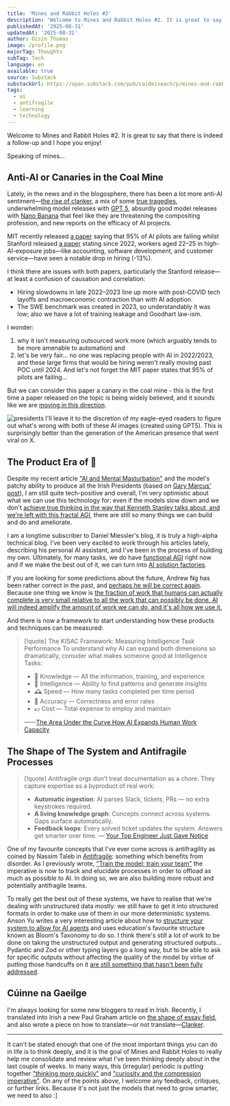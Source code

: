 ```yaml
---
title: 'Mines and Rabbit Holes #2'
description: 'Welcome to Mines and Rabbit Holes #2. It is great to say that there is indeed a follow up and I hope you enjoy!'
publishedAt: '2025-08-31'
updatedAt: '2025-08-31'
author: Oisín Thomas
image: /profile.png
majorTag: Thoughts
subTag: Tech
language: en
available: true
source: Substack
substackUrl: https://open.substack.com/pub/caideiseach/p/mines-and-rabbit-holes-61d
tags:
  - ai
  - antifragile
  - learning
  - technology
---
```


Welcome to Mines and Rabbit Holes #2. It is great to say that there is indeed a follow-up and I hope you enjoy!

Speaking of mines...

## Anti-AI or Canaries in the Coal Mine

Lately, in the news and in the blogosphere, there has been a lot more anti-AI sentiment—[the rise of clanker](https://www.instagram.com/p/DMq9VpRPmv3/), a mix of some [true tragedies](https://www.bbc.com/news/articles/cgerwp7rdlvo), underwhelming model releases with [GPT 5](https://x.com/sama/status/1953953990372471148), absurdly good model releases with [Nano Banana](https://gemini.google/overview/image-generation/) that feel like they are threatening the compositing profession, and new reports on the efficacy of AI projects.

MIT recently released [a paper](https://mlq.ai/media/quarterly_decks/v0.1_State_of_AI_in_Business_2025_Report.pdf) saying that 95% of AI pilots are failing whilst Stanford released [a paper](https://digitaleconomy.stanford.edu/wp-content/uploads/2025/08/Canaries_BrynjolfssonChandarChen.pdf) stating since 2022, workers aged 22–25 in high-AI-exposure jobs—like accounting, software development, and customer service—have seen a notable drop in hiring (-13%).

I think there are issues with both papers, particularly the Stanford release—at least a confusion of causation and correlation:

- Hiring slowdowns in late 2022–2023 line up more with post-COVID tech layoffs and macroeconomic contraction than with AI adoption.
- The SWE benchmark was created in 2023, so understandably it was low; also we have a lot of training leakage and Goodhart law-ism.

I wonder:

1) why it isn't measuring outsourced work more (which arguably tends to be more amenable to automation) and
2) let's be very fair... no one was replacing people with AI in 2022/2023, and these large firms that would be hiring weren't really moving past POC until 2024. And let's not forget the MIT paper states that 95% of pilots are failing...

But we can consider this paper a canary in the coal mine - this is the first time a paper released on the topic is being widely believed, and it sounds like we are [moving in this direction](https://danielmiessler.com/blog/im-worried-it-might-get-bad).

![presidents](/presidents.png)
I'll leave it to the discretion of my eagle-eyed readers to figure out what's wrong with both of these AI images (created using GPT5). This is surprisingly better than the generation of the American presence that went viral on X.

## The Product Era of 💅

Despite my recent article ["AI and Mental Masturbation"](https://oisinthomas.com/blog/ai-and-mental-masturbation) and the model's patchy ability to produce all the Irish Presidents (based on [Gary Marcus' post](https://garymarcus.substack.com/p/llms-are-not-like-you-and-meand-never)), I am still quite tech-positive and overall, I'm very optimistic about what we can use this technology for: even if the models slow down and we don't [achieve true thinking in the way that Kenneth Stanley talks about, and we're left with this fractal AGI](https://www.youtube.com/watch?v=KKUKikuV58o), there are still so many things we can build and do and ameliorate.

I am a longtime subscriber to Daniel Miessler's blog, it is truly a high-alpha technical blog. I've been very excited to work through his articles lately, describing his personal AI assistant, and I've been in the process of building my own. Ultimately, for many tasks, we do have [functional AGI](https://danielmiessler.com/blog/functional-technical-agi) right now and if we make the best out of it, we can turn into [AI solution factories](https://danielmiessler.com/blog/ai-solution-factories).

If you are looking for some predictions about the future, Andrew Ng has been rather correct in the past, and [perhaps he will be correct again](https://x.com/karlmehta/status/1959242981921497093/?s=12&t=NE47QyofSrgF_BX00o9_sA&rw_tt_thread=True). Because one thing we know is [the fraction of work that humans can actually complete is very small relative to all the work that can possibly be done. AI will indeed amplify the amount of work we can do, and it's all how we use it.](https://danielmiessler.com/blog/ai-workforce-volume-difficulty-curve)

And there is now a framework to start understanding how these products and techniques can be measured:

>[!quote] The KISAC Framework: Measuring Intelligence Task Performance
> To understand why AI can expand both dimensions so dramatically, consider what makes someone good at Intelligence Tasks:
>
> - 📘 Knowledge — All the information, training, and experience
> - 🧠 Intelligence — Ability to find patterns and generate insights
> - 🕰️ Speed — How many tasks completed per time period
> - 🔎 Accuracy — Correctness and error rates
> - 💶 Cost — Total expense to employ and maintain
>
> ——[The Area Under the Curve How AI Expands Human Work Capacity](https://danielmiessler.com/blog/ai-workforce-volume-difficulty-curve)

## The Shape of The System and Antifragile Processes

>[!quote] Antifragile orgs don’t treat documentation as a chore. They capture expertise as a byproduct of real work:
> - **Automatic ingestion**: AI parses Slack, tickets, PRs — no extra keystrokes required.
> - **A living knowledge graph**: Concepts connect across systems. Gaps surface automatically.
> - **Feedback loops**: Every solved ticket updates the system. Answers get smarter over time.
> — [Your Top Engineer Just Gave Notice](https://www.runllm.com/blog/build-engineering-team-resilience)

One of my favourite concepts that I've ever come across is antifragility as coined by Nassim Taleb in [Antifragile](https://www.amazon.co.uk/Antifragile-Things-that-Gain-Disorder/dp/0141038225): something which benefits from disorder. As I previously wrote, ["Train the model; train your team"](https://caideiseach.substack.com/p/train-the-model-train-the-team?r=3v9fhz) the imperative is now to track and elucidate processes in order to offload as much as possible to AI. In doing so, we are also building more robust and potentially antifragile teams.

To really get the best out of these systems, we have to realise that we're dealing with unstructured data mostly: we still have to get it into structured formats in order to make use of them in our more deterministic systems. Anson Yu writes a very interesting article about how to [structure your system to allow for AI agents](https://anson.substack.com/p/how-to-design-systems-for-agents) and uses education's favourite structure known as Bloom's Taxonomy to do so. I think there's still a lot of work to be done on taking the unstructured output and generating structured outputs... Pydantic and Zod or other typing layers go a long way, but to be able to ask for specific outputs without affecting the quality of the model by virtue of putting those handcuffs on it [are still something that hasn't been fully addressed](https://x.com/karpathy/status/1930354382106964079/?s=12&t=NE47QyofSrgF_BX00o9_sA&rw_tt_thread=True).

## Cúinne na Gaeilge

I'm always looking for some new bloggers to read in Irish. Recently, I translated into Irish a new Paul Graham article on [the shape of essay field](https://oisinthomas.com/blog/reimse-scribhneoireacht-na-naisti), and also wrote a piece on how to translate—or not translate—[Clanker](https://oisinthomas.com/blog/clanker).

---

It can't be stated enough that one of the most important things you can do in life is to think deeply, and it is the goal of Mines and Rabbit Holes to really help me consolidate and review what I've been thinking deeply about in the last couple of weeks. In many ways, this (irregular) periodic is putting together ["thinking more quickly"](https://caideiseach.substack.com/p/thinking-more-faster?r=3v9fhz) and ["curiosity and the compression imperative"](https://caideiseach.substack.com/p/the-compression-imperative?r=3v9fhz). On any of the points above, I welcome any feedback, critiques, or further links. Because it's not just the models that need to grow smarter, we need to also :]
